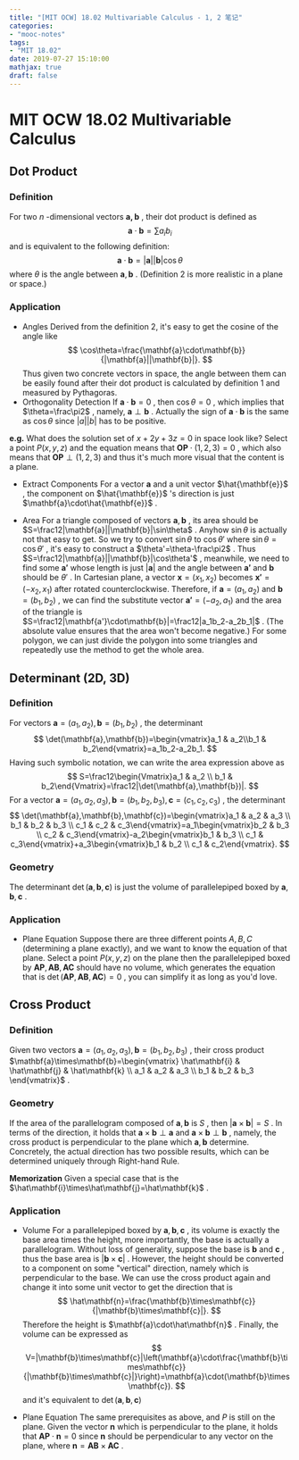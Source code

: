 ```yaml
---
title: "[MIT OCW] 18.02 Multivariable Calculus - 1, 2 笔记"
categories:
- "mooc-notes"
tags:
- "MIT 18.02"
date: 2019-07-27 15:10:00
mathjax: true
draft: false
---
```

# MIT OCW 18.02 Multivariable Calculus
<!--more-->
## Dot Product
### Definition
For two $n$ -dimensional vectors $\mathbf{a,b}$ , their dot product is defined as
$$
\mathbf{a}\cdot\mathbf{b}=\sum a_ib_i
$$
and is equivalent to the following definition:
$$
\mathbf{a}\cdot\mathbf{b}=|\mathbf{a}||\mathbf{b}|\cos\theta
$$
where $\theta$ is the angle between $\mathbf{a},\mathbf{b}$ . (Definition 2 is more realistic in a plane or space.)

### Application
* Angles
Derived from the definition 2, it's easy to get the cosine of the angle like
$$
\cos\theta=\frac{\mathbf{a}\cdot\mathbf{b}}{|\mathbf{a}||\mathbf{b}|}.
$$
Thus given two concrete vectors in space, the angle between them can be easily found after their dot product is calculated by definition 1 and measured by Pythagoras.
* Orthogonality Detection
If $\mathbf{a}\cdot\mathbf{b}=0$ , then $\cos\theta=0$ , which implies that $\theta=\frac\pi2$ , namely, $\mathbf{a}\perp\mathbf{b}$ .
Actually the sign of $\mathbf{a}\cdot\mathbf{b}$ is the same as $\cos\theta$ since $|a||b|$ has to be positive.

**e.g.** What does the solution set of $x+2y+3z=0$ in space look like?
Select a point $P(x,y,z)$ and the equation means that $\mathbf{OP}\cdot(1,2,3)=0$ , which also means that $\mathbf{OP}\perp(1,2,3)$ and thus it's much more visual that the content is a plane.
* Extract Components
For a vector $\mathbf{a}$ and a unit vector $\hat{\mathbf{e}}$ , the component on $\hat{\mathbf{e}}$ 's direction is just $\mathbf{a}\cdot\hat{\mathbf{e}}$ .

* Area
For a triangle composed of vectors $\mathbf{a},\mathbf{b}$ , its area should be $S=\frac12|\mathbf{a}||\mathbf{b}|\sin\theta$ . Anyhow $\sin\theta$ is actually not that easy to get. So we try to convert $\sin\theta$ to $\cos\theta'$ where $\sin\theta=\cos\theta'$ , it's easy to construct a $\theta'=\theta-\frac\pi2$ .
Thus $S=\frac12|\mathbf{a}||\mathbf{b}|\cos\theta'$ , meanwhile, we need to find some $\mathbf{a'}$ whose length is just $|\mathbf{a}|$ and the angle between $\mathbf{a'}$ and $\mathbf{b}$ should be $\theta'$ .
In Cartesian plane, a vector $\mathbf{x}=(x_1,x_2)$ becomes $\mathbf{x'}=(-x_2,x_1)$ after rotated counterclockwise.
Therefore, if $\mathbf{a}=(a_1,a_2)$ and $\mathbf{b}=(b_1,b_2)$ , we can find the substitute vector $\mathbf{a'}=(-a_2,a_1)$ and the area of the triangle is $S=\frac12|\mathbf{a'}\cdot\mathbf{b}|=\frac12|a_1b_2-a_2b_1|$ . (The absolute value ensures that the area won't become negative.)
For some polygon, we can just divide the polygon into some triangles and repeatedly use the method to get the whole area.

## Determinant (2D, 3D)
### Definition
For vectors $\mathbf{a}=(a_1,a_2),\mathbf{b}=(b_1,b_2)$ , the determinant
$$
\det(\mathbf{a},\mathbf{b})=\begin{vmatrix}a_1 & a_2\\b_1 & b_2\end{vmatrix}=a_1b_2-a_2b_1.
$$
Having such symbolic notation, we can write the area expression above as
$$
S=\frac12\begin{Vmatrix}a_1 & a_2 \\ b_1 & b_2\end{Vmatrix}=\frac12|\det(\mathbf{a},\mathbf{b})|.
$$
For a vector $\mathbf{a}=(a_1,a_2,a_3),\mathbf{b}=(b_1,b_2,b_3),\mathbf{c}=(c_1,c_2,c_3)$ , the determinant
$$
\det(\mathbf{a},\mathbf{b},\mathbf{c})=\begin{vmatrix}a_1 & a_2 & a_3 \\ b_1 & b_2 & b_3 \\ c_1 & c_2 & c_3\end{vmatrix}=a_1\begin{vmatrix}b_2 & b_3 \\ c_2 & c_3\end{vmatrix}-a_2\begin{vmatrix}b_1 & b_3 \\ c_1 & c_3\end{vmatrix}+a_3\begin{vmatrix}b_1 & b_2 \\ c_1 & c_2\end{vmatrix}.
$$
### Geometry
The determinant $\det(\mathbf{a},\mathbf{b},\mathbf{c})$ is just the volume of parallelepiped boxed by $\mathbf{a},\mathbf{b},\mathbf{c}$ .

### Application
* Plane Equation
Suppose there are three different points $A,B,C$ (determining a plane exactly), and we want to know the equation of that plane. Select a point $P(x,y,z)$ on the plane then the parallelepiped boxed by $\mathbf{AP},\mathbf{AB},\mathbf{AC}$ should have no volume, which generates the equation that is $\det(\mathbf{AP},\mathbf{AB},\mathbf{AC})=0$ , you can simplify it as long as you'd love.

## Cross Product
### Definition
Given two vectors $\mathbf{a}=(a_1,a_2,a_3),\mathbf{b}=(b_1,b_2,b_3)$ , their cross product $\mathbf{a}\times\mathbf{b}=\begin{vmatrix} \hat\mathbf{i} & \hat\mathbf{j} & \hat\mathbf{k} \\ a_1 & a_2 & a_3 \\ b_1 & b_2 & b_3 \end{vmatrix}$ .

### Geometry
If the area of the parallelogram composed of $\mathbf{a},\mathbf{b}$ is $S$ , then $|\mathbf{a}\times\mathbf{b}|=S$ . In terms of the direction, it holds that $\mathbf{a}\times\mathbf{b}\perp\mathbf{a}$ and $\mathbf{a}\times\mathbf{b}\perp\mathbf{b}$ , namely, the cross product is perpendicular to the plane which $\mathbf{a},\mathbf{b}$ determine.
Concretely, the actual direction has two possible results, which can be determined uniquely through Right-hand Rule.

**Memorization** Given a special case that is the $\hat\mathbf{i}\times\hat\mathbf{j}=\hat\mathbf{k}$ .

### Application
* Volume
For a parallelepiped boxed by $\mathbf{a},\mathbf{b},\mathbf{c}$ , its volume is exactly the base area times the height, more importantly, the base is actually a parallelogram. Without loss of generality, suppose the base is $\mathbf{b}$ and $\mathbf{c}$ , thus the base area is $|\mathbf{b}\times\mathbf{c}|$ .
However, the height should be converted to a component on some "vertical" direction, namely which is perpendicular to the base.
We can use the cross product again and change it into some unit vector to get the direction that is
$$
\hat\mathbf{n}=\frac{\mathbf{b}\times\mathbf{c}}{|\mathbf{b}\times\mathbf{c}|}.
$$
Therefore the height is $\mathbf{a}\cdot\hat\mathbf{n}$ .
Finally, the volume can be expressed as
$$
V=|\mathbf{b}\times\mathbf{c}|\left(\mathbf{a}\cdot\frac{\mathbf{b}\times\mathbf{c}}{|\mathbf{b}\times\mathbf{c}|}\right)=\mathbf{a}\cdot(\mathbf{b}\times\mathbf{c}).
$$
and it's equivalent to $\det(\mathbf{a},\mathbf{b},\mathbf{c})$ 

* Plane Equation
The same prerequisites as above, and $P$ is still on the plane. Given the vector $\mathbf{n}$ which is perpendicular to the plane, it holds that $\mathbf{AP}\cdot\mathbf{n}=0$ since $\mathbf{n}$ should be perpendicular to any vector on the plane, where $\mathbf{n}=\mathbf{AB}\times\mathbf{AC}$ .